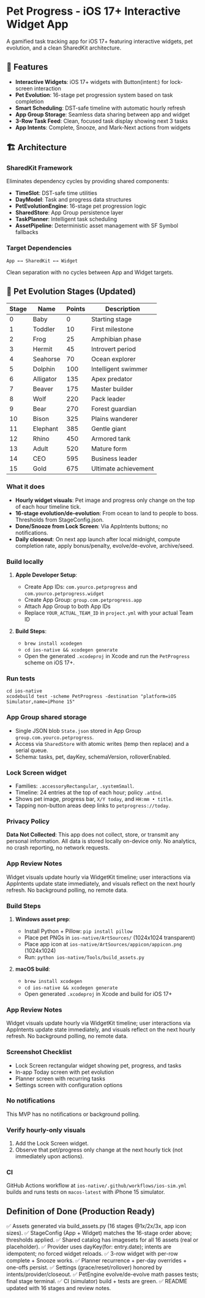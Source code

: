 # Pet Progress - iOS 17+ Interactive Widget App

A gamified task tracking app for iOS 17+ featuring interactive widgets, pet evolution, and a clean SharedKit architecture.

## 🎯 Features

- **Interactive Widgets**: iOS 17+ widgets with Button(intent:) for lock-screen interaction
- **Pet Evolution**: 16-stage pet progression system based on task completion
- **Smart Scheduling**: DST-safe timeline with automatic hourly refresh
- **App Group Storage**: Seamless data sharing between app and widget
- **3-Row Task Feed**: Clean, focused task display showing next 3 tasks
- **App Intents**: Complete, Snooze, and Mark-Next actions from widgets

## 🏗 Architecture

### SharedKit Framework
Eliminates dependency cycles by providing shared components:
- **TimeSlot**: DST-safe time utilities
- **DayModel**: Task and progress data structures
- **PetEvolutionEngine**: 16-stage pet progression logic
- **SharedStore**: App Group persistence layer
- **TaskPlanner**: Intelligent task scheduling
- **AssetPipeline**: Deterministic asset management with SF Symbol fallbacks

### Target Dependencies
```
App ←→ SharedKit ←→ Widget
```
Clean separation with no cycles between App and Widget targets.

## 🎨 Pet Evolution Stages (Updated)

| Stage | Name | Points | Description |
|-------|------|--------|-------------|
| 0 | Baby | 0 | Starting stage |
| 1 | Toddler | 10 | First milestone |
| 2 | Frog | 25 | Amphibian phase |
| 3 | Hermit | 45 | Introvert period |
| 4 | Seahorse | 70 | Ocean explorer |
| 5 | Dolphin | 100 | Intelligent swimmer |
| 6 | Alligator | 135 | Apex predator |
| 7 | Beaver | 175 | Master builder |
| 8 | Wolf | 220 | Pack leader |
| 9 | Bear | 270 | Forest guardian |
| 10 | Bison | 325 | Plains wanderer |
| 11 | Elephant | 385 | Gentle giant |
| 12 | Rhino | 450 | Armored tank |
| 13 | Adult | 520 | Mature form |
| 14 | CEO | 595 | Business leader |
| 15 | Gold | 675 | Ultimate achievement |

### What it does
- **Hourly widget visuals**: Pet image and progress only change on the top of each hour timeline tick.
- **16-stage evolution/de-evolution**: From ocean to land to people to boss. Thresholds from StageConfig.json.
- **Done/Snooze from Lock Screen**: Via AppIntents buttons; no notifications.
- **Daily closeout**: On next app launch after local midnight, compute completion rate, apply bonus/penalty, evolve/de-evolve, archive/seed.

### Build locally
1. **Apple Developer Setup**:
   - Create App IDs: `com.yourco.petprogress` and `com.yourco.petprogress.widget`
   - Create App Group: `group.com.petprogress.app`
   - Attach App Group to both App IDs
   - Replace `YOUR_ACTUAL_TEAM_ID` in `project.yml` with your actual Team ID

2. **Build Steps**:
   - `brew install xcodegen`
   - `cd ios-native && xcodegen generate`
   - Open the generated `.xcodeproj` in Xcode and run the `PetProgress` scheme on iOS 17+.

### Run tests
```
cd ios-native
xcodebuild test -scheme PetProgress -destination "platform=iOS Simulator,name=iPhone 15"
```

### App Group shared storage
- Single JSON blob `State.json` stored in App Group `group.com.yourco.petprogress`.
- Access via `SharedStore` with atomic writes (temp then replace) and a serial queue.
- Schema: tasks, pet, dayKey, schemaVersion, rolloverEnabled.

### Lock Screen widget
- Families: `.accessoryRectangular`, `.systemSmall`.
- Timeline: 24 entries at the top of each hour; policy `.atEnd`.
- Shows pet image, progress bar, `X/Y today`, and `HH:mm • title`.
- Tapping non-button areas deep links to `petprogress://today`.

### Privacy Policy
**Data Not Collected**: This app does not collect, store, or transmit any personal information. All data is stored locally on-device only. No analytics, no crash reporting, no network requests.

### App Review Notes
Widget visuals update hourly via WidgetKit timeline; user interactions via AppIntents update state immediately, and visuals reflect on the next hourly refresh. No background polling, no remote data.

### Build Steps
1. **Windows asset prep**:
   - Install Python + Pillow: `pip install pillow`
   - Place pet PNGs in `ios-native/ArtSources/` (1024x1024 transparent)
   - Place app icon at `ios-native/ArtSources/appicon/appicon.png` (1024x1024)
   - Run: `python ios-native/Tools/build_assets.py`

2. **macOS build**:
   - `brew install xcodegen`
   - `cd ios-native && xcodegen generate`
   - Open generated `.xcodeproj` in Xcode and build for iOS 17+

### App Review Notes
Widget visuals update hourly via WidgetKit timeline; user interactions via AppIntents update state immediately, and visuals reflect on the next hourly refresh. No background polling, no remote data.

### Screenshot Checklist
- Lock Screen rectangular widget showing pet, progress, and tasks
- In-app Today screen with pet evolution
- Planner screen with recurring tasks
- Settings screen with configuration options

### No notifications
This MVP has no notifications or background polling.

### Verify hourly-only visuals
1. Add the Lock Screen widget.
2. Observe that pet/progress only change at the next hourly tick (not immediately upon actions).

### CI
GitHub Actions workflow at `ios-native/.github/workflows/ios-sim.yml` builds and runs tests on `macos-latest` with iPhone 15 simulator.

## Definition of Done (Production Ready)

✅ Assets generated via build_assets.py (16 stages @1x/2x/3x, app icon sizes).
✅ StageConfig (App + Widget) matches the 16-stage order above; thresholds applied.
✅ Shared catalog has imagesets for all 16 assets (real or placeholder).
✅ Provider uses dayKey(for: entry.date); intents are idempotent; no forced widget reloads.
✅ 3-row widget with per-row complete + Snooze works.
✅ Planner recurrence + per-day overrides + one-offs persist.
✅ Settings (grace/reset/rollover) honored by intents/provider/closeout.
✅ PetEngine evolve/de-evolve math passes tests; final stage terminal.
✅ CI (simulator) build + tests are green.
✅ README updated with 16 stages and review notes.

